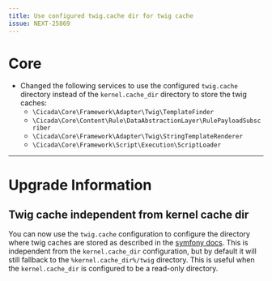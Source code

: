 ```yaml
---
title: Use configured twig.cache dir for twig cache
issue: NEXT-25869
---
```

# Core
* Changed the following services to use the configured `twig.cache` directory instead of the `kernel.cache_dir` directory to store the twig caches:
  * `\Cicada\Core\Framework\Adapter\Twig\TemplateFinder`
  * `\Cicada\Core\Content\Rule\DataAbstractionLayer\RulePayloadSubscriber`
  * `\Cicada\Core\Framework\Adapter\Twig\StringTemplateRenderer`
  * `\Cicada\Core\Framework\Script\Execution\ScriptLoader`
___
# Upgrade Information
## Twig cache independent from kernel cache dir

You can now use the `twig.cache` configuration to configure the directory where twig caches are stored as described in the [symfony docs](https://symfony.com/doc/current/reference/configuration/twig.html#cache). This is independent from the `kernel.cache_dir` configuration, but by default it will still fallback to the `%kernel.cache_dir%/twig` directory.
This is useful when the `kernel.cache_dir` is configured to be a read-only directory.
